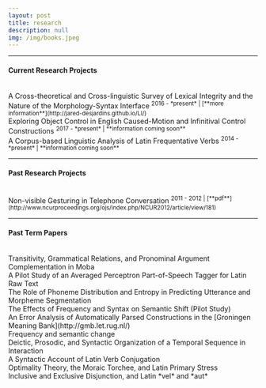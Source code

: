 ```yaml
---
layout: post
title: research
description: null
img: /img/books.jpeg
---
```


***
<sub></sub>
<a name="current"></a>
<h4>Current Research Projects</h4>  
<br>
A Cross-theoretical and Cross-linguistic Survey of Lexical Integrity and the Nature of the Morphology-Syntax Interface  
<sup>2016 - *present* | [**more information**](http://jared-desjardins.github.io/LI/)</sup>  
<br>
Exploring Object Control in English Caused-Motion and Infinitival Control Constructions  
<sup>2017 - *present* | **information coming soon**</sup>  
<br>
A Corpus-based Linguistic Analysis of Latin Frequentative Verbs  
<sup>2014 - *present* | **information coming soon**</sup>  
<br>

***
<sub></sub>
<a name="past"></a>
<h4>Past Research Projects</h4>  
<br>
Non-visible Gesturing in Telephone Conversation  
<sup>2011 - 2012 | [**pdf**](http://www.ncurproceedings.org/ojs/index.php/NCUR2012/article/view/181)</sup>  
<br>

***
<sub></sub>
<a name="termpapers"></a>
<h4>Past Term Papers</h4>
<br>
Transitivity, Grammatical Relations, and Pronominal Argument Complementation in Moba
<br>
A Pilot Study of an Averaged Perceptron Part-of-Speech Tagger for Latin Raw Text
<br>
The Role of Phoneme Distribution and Entropy in Predicting Utterance and Morpheme Segmentation
<br>
The Effects of Frequency and Syntax on Semantic Shift (Pilot Study)
<br>
An Error Analysis of Automatically Parsed Constructions in the [Groningen Meaning Bank](http://gmb.let.rug.nl/)
<br>
Frequency and semantic change
<br>
Deictic, Prosodic, and Syntactic Organization of a Temporal Sequence in Interaction
<br>
A Syntactic Account of Latin Verb Conjugation
<br>
Optimality Theory, the Moraic Torchee, and Latin Primary Stress
<br>
Inclusive and Exclusive Disjunction, and Latin *vel* and *aut*
